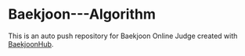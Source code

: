 # Baekjoon---Algorithm
This is an auto push repository for Baekjoon Online Judge created with [BaekjoonHub](https://github.com/BaekjoonHub/BaekjoonHub).
